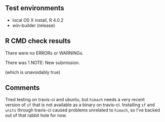 ## Test environments
* local OS X install, R 4.0.2
* win-builder (release)

## R CMD check results
There were no ERRORs or WARNINGs.

There was 1 NOTE:
New submission.

(which is unavoidably true)


## Comments

Tried testing on travis-ci and ubuntu, but `himach` needs a very recent version of `sf` that is not available as a binary on travis-ci. Installing `sf` and `units` through travis-ci caused problems unrelated to `himach`, so I've backed out of that rabbit hole for now.

